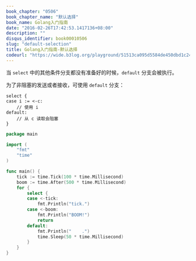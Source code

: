 ```yaml
---
book_chapter: "0506"
book_chapter_name: "默认选择"
book_name: Golang入门指南
date: "2016-02-26T17:42:53.1417136+08:00"
description: ""
disqus_identifier: book00010506
slug: "default-selection"
title: Golang入门指南-默认选择
codeurl: "https://wide.b3log.org/playground/51513ca095d5584de450dbd1c2442f68.go"
---
```


当 `select` 中的其他条件分支都没有准备好的时候，`default` 分支会被执行。

为了非阻塞的发送或者接收，可使用 `default` 分支：

	select {
	case i := <-c:
		// 使用 i
	default:
		// 从 c 读取会阻塞
	}

```go
package main

import (
	"fmt"
	"time"
)

func main() {
	tick := time.Tick(100 * time.Millisecond)
	boom := time.After(500 * time.Millisecond)
	for {
		select {
		case <-tick:
			fmt.Println("tick.")
		case <-boom:
			fmt.Println("BOOM!")
			return
		default:
			fmt.Println("    .")
			time.Sleep(50 * time.Millisecond)
		}
	}
}

```

